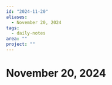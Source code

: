 ```yaml
---
id: "2024-11-20"
aliases:
  - November 20, 2024
tags:
  - daily-notes
area: ""
project: ""
---
```


# November 20, 2024
